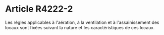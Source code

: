 # Article R4222-2

  
Les règles applicables à l'aération, à la ventilation et à l'assainissement des locaux sont fixées suivant la nature et les caractéristiques de ces locaux.
